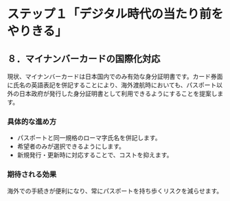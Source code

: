 # ステップ１「デジタル時代の当たり前をやりきる」

## ８．マイナンバーカードの国際化対応

現状、マイナンバーカードは日本国内でのみ有効な身分証明書です。カード券面に氏名の英語表記を併記することにより、海外渡航時においても、パスポート以外の日本政府が発行した身分証明書として利用できるようにすることを提案します。

### 具体的な進め方
* パスポートと同一規格のローマ字氏名を併記します。
* 希望者のみが選択できるようにします。
* 新規発行・更新時に対応することで、コストを抑えます。

### 期待される効果
海外での手続きが便利になり、常にパスポートを持ち歩くリスクを減らせます。